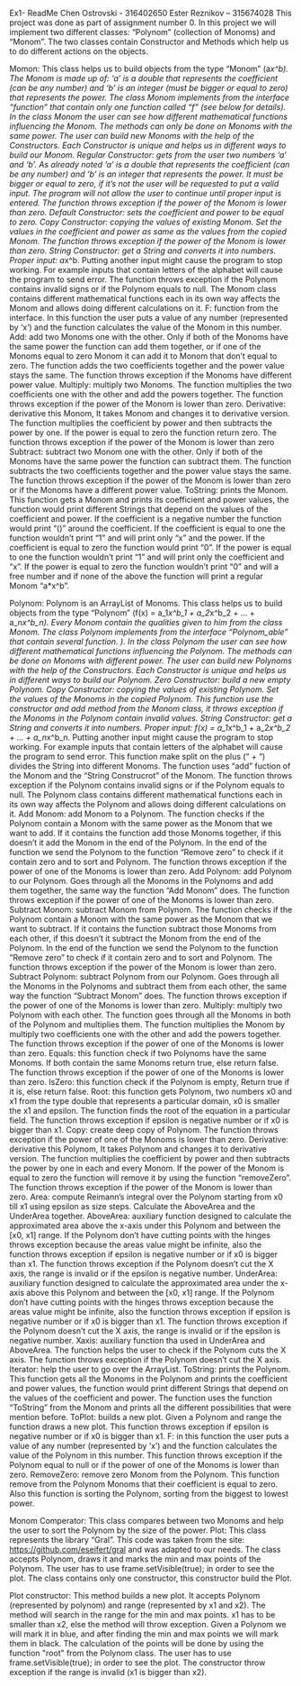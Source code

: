 Ex1- ReadMe
Chen Ostrovski - 316402650
Ester Reznikov – 315674028
This project was done as part of assignment number 0. In this project we will implement two different classes:  “Polynom” (collection of Monoms) and “Monom”. The two classes contain Constructor and Methods which help us to do different actions on the objects.

Momon:
This class helps us to build objects from the type “Monom” (a*x^b). The Monom is made up of: ‘a’ is a double that represents the coefficient (can be any number) and ‘b’ is an integer (must be bigger or equal to zero) that represents the power. The class Monom implements from the interface “function” that contain only one function called “f” (see below for details). In the class Monom the user can see how different mathematical functions influencing the Monom. The methods can only be done on Monoms with the same power.
The user can build new Monoms with the help of the Constructors. Each Constructor is unique and helps us in different ways to build our Monom.
Regular Constructor: gets from the user two numbers ‘a’ and ‘b’. As already noted ‘a’ is a double that represents the coefficient (can be any number) and ‘b’ is an integer that represents the power. It must be bigger or equal to zero, if it’s not the user will be requested to put a valid input. The program will not allow the user to continue until proper input is entered. The function throws exception if the power of the Monom is lower than zero.
Default Constructor: sets the coefficient and power to be equal to zero.
Copy Constructor: copying the values of existing Monom. Set the values in the coefficient and power as same as the values from the copied Monom. The function throws exception if the power of the Monom is lower than zero.
String Constructor: get a String and converts it into numbers. Proper input: a*x^b. Putting another input might cause the program to stop working. For example inputs that contain letters of the alphabet will cause the program to send error. The function throws exception if the Polynom contains invalid signs or if the Polynom equals to null. 
The Monom class contains different mathematical functions each in its own way affects the Monom and allows doing different calculations on it.
F: function from the interface. In this function the user puts a value of any number (represented by ‘x’) and the function calculates the value of the Monom in this number.  
Add: add two Monoms one with the other. Only if both of the Monoms have the same power the function can add them together, or if one of the Monoms equal to zero Monom it can add it to Monom that don’t equal to zero. The function adds the two coefficients together and the power value stays the same. The function throws exception if the Monoms have different power value.
Multiply: multiply two Monoms. The function multiplies the two coefficients one with the other and add the powers together. The function throws exception if the power of the Monom is lower than zero.
Derivative: derivative this Monom, It takes Monom and changes it to derivative version. The function multiplies the coefficient by power and then subtracts the power by one. If the power is equal to zero the function return zero. The function throws exception if the power of the Monom is lower than zero
Subtract: subtract two Monom one with the other. Only if both of the Monoms have the same power the function can subtract them. The function subtracts the two coefficients together and the power value stays the same. The function throws exception if the power of the Monom is lower than zero or if the Monoms have a different power value.
ToString: prints the Monom. This function gets a Monom and prints its coefficient and power values, the function would print different Strings that depend on the values of the coefficient and power. If the coefficient is a negative number the function would print “()” around the coefficient. If the coefficient is equal to one the function wouldn’t print “1” and will print only “x” and the power. If the coefficient is equal to zero the function would print “0”. If the power is equal to one the function wouldn’t print “1” and will print only the coefficient and “x”. If the power is equal to zero the function wouldn’t print “0” and will a free number and if none of the above the function will print a regular Monom “a*x^b”.

Polynom:
Polynom is an ArrayList of Monoms. This class helps us to build objects from the type “Polynom” (f(x) = a_1*x^b_1 + a_2*x^b_2 + … + a_n*x^b_n). Every Monom contain the qualities given to him from the class Monom. The class Polynom implements from the interface “Polynom_able” that contain several function. ). In the class Polynom the user can see how different mathematical functions influencing the Polynom. The methods can be done on Monoms with different power.
The user can build new Polynoms with the help of the Constructors. Each Constructor is unique and helps us in different ways to build our Polynom.
Zero Constructor: build a new empty Polynom.
Copy Constructor: copying the values of existing Polynom. Set the values of the Monoms in the copied Polynom. This function use the constructor and add method from the Monom class, it throws exception if the Monoms in the Polynom contain invalid values. 
String Constructor: get a String and converts it into numbers. Proper input: f(x) = a_1*x^b_1 + a_2*x^b_2 + … + a_n*x^b_n. Putting another input might cause the program to stop working. For example inputs that contain letters of the alphabet will cause the program to send error. This function make split on the plus (“ + “) divides the String into different Monoms. The function uses “add” fuction of the Monom and the “String Construcrot” of the Monom. The function throws exception if the Polynom contains invalid signs or if the Polynom equals to null.
The Polynom class contains different mathematical functions each in its own way affects the Polynom and allows doing different calculations on it.
Add Monom:  add Monom to a Polynom. The function checks if the Polynom contain a Monom with the same power as the Monom that we want to add. If it contains the function add those Monoms together, if this doesn’t it add the Monom in the end of the Polynom. In the end of the function we send the Polynom to the function “Remove zero” to check if it contain zero and to sort and Polynom. The function throws exception if the power of one of the Monoms is lower than zero.
Add Polynom: add Polynom to our Polynom. Goes through all the Monoms in the Polynoms and add them together, the same way the function “Add Monom” does. The function throws exception if the power of one of the Monoms is lower than zero.
Subtract Monom: subtract Monom from Polynom. The function checks if the Polynom contain a Monom with the same power as the Monom that we want to subtract. If it contains the function subtract those Monoms from each other, if this doesn’t it subtract the Monom from the end of the Polynom. In the end of the function we send the Polynom to the function “Remove zero” to check if it contain zero and to sort and Polynom. The function throws exception if the power of the Monom is lower than zero.
Subtract Polynom: subtract Polynom from our Polynom. Goes through all the Monoms in the Polynoms and subtract them from each other, the same way the function “Subtract Monom” does. The function throws exception if the power of one of the Monoms is lower than zero.
Multiply: multiply two Polynom with each other. The function goes through all the Monoms in both of the Polynom and multiplies them. The function multiplies the Monom by multiply two coefficients one with the other and add the powers together. The function throws exception if the power of one of the Monoms is lower than zero.
Equals: this function check if two Polynoms have the same Monoms. If both contain the same Monoms return true, else return false. The function throws exception if the power of one of the Monoms is lower than zero.
IsZero: this function check if the Polynom is empty, Return true if it is, else return false.
Root: this function gets Polynom, two numbers x0 and x1 from the type double that represents a particular domain, x0 is smaller the x1 and epsilon. The function finds the root of the equation in a particular field. The function throws exception if epsilon is negative number or if x0 is bigger than x1.
Copy: create deep copy of Polynom. The function throws exception if the power of one of the Monoms is lower than zero.
Derivative: derivative this Polynom, It takes Polynom and changes it to derivative version. The function multiplies the coefficient by power and then subtracts the power by one in each and every Monom. If the power of the Monom is equal to zero the function will remove it by using the function “removeZero”. The function throws exception if the power of the Monom is lower than zero.
Area: compute Reimann’s integral over the Polynom starting from x0 till x1 using epsilon as size steps. Calculate the AboveArea and the UnderArea together. 
AboveArea:  auxiliary function designed to calculate the approximated area above the x-axis under this Polynom and between the [x0, x1] range. If the Polynom don’t have cutting points with the hinges throws exception because the areas value might be infinite, also the function throws exception if epsilon is negative number or if x0 is bigger than x1. The function throws exception if the Polynom doesn’t cut the X axis, the range is invalid or if the epsilon is negative number.
UnderArea: auxiliary function designed to calculate the approximated area under the x-axis above this Polynom and between the [x0, x1] range. If the Polynom don’t have cutting points with the hinges throws exception because the areas value might be infinite, also the function throws exception if epsilon is negative number or if x0 is bigger than x1. The function throws exception if the Polynom doesn’t cut the X axis, the range is invalid or if the epsilon is negative number.
Xaxis: auxiliary function tha used in UnderArea and AboveArea. The function helps the user to check if the Polynom cuts the X axis. The function throws exception if the Polynom doesn’t cut the X axis.
Iterator:  help the user to go over the ArrayList.
ToString: prints the Polynom. This function gets all the Monoms in the Polynom and prints the coefficient and power values, the function would print different Strings that depend on the values of the coefficient and power. The function uses the function “ToString” from the Monom and prints all the different possibilities that were mention before. 
ToPlot: builds a new plot. Given a Polynom and range the function draws a new plot. This function throws exception if epsilon is negative number or if x0 is bigger than x1.
F: in this function the user puts a value of any number (represented by ‘x’) and the function calculates the value of the Polynom in this number. This function throws exception if the Polynom equal to null or if the power of one of the Monoms is lower than zero.
RemoveZero: remove zero Monom from the Polynom. This function remove from the Polynom Monoms that their coefficient is equal to zero. Also this function is sorting the Polynom, sorting from the biggest to lowest power. 

Monom Comperator:
This class compares between two Monoms and help the user to sort the Polynom by the size of the power.
Plot:
This class represents the library “Gral”. This code was taken from the site: https://github.com/eseifert/gral and was adapted to our needs.  The class accepts Polynom, draws it and marks the min and max points of the Polynom. The user has to use frame.setVisible(true); in order to see the plot. The class contains only one constructor, this constructor build the Plot. 

Plot constructor:
This method builds a new plot. It accepts Polynom (represented by polynom) and range (represented by x1 and x2). The method will search in the range for the min and max points. x1 has to be smaller than x2, else the method will throw exception. Given a Polynom we will mark it in blue, and after finding the min and max points we will mark them in black. The calculation of the points will be done by using the function "root" from the Polynom class. The user has to use frame.setVisible(true); in order to see the plot. The constructor throw exception if the range is invalid (x1 is bigger than x2).

